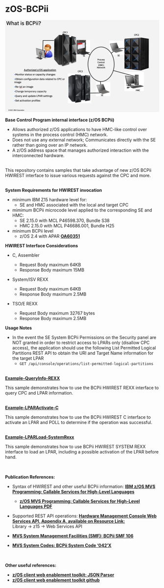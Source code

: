 # zOS-BCPii

![](images/bcpii.png)

**Base Control Program internal interface (z/OS BCPii)**
- Allows authorized z/OS applications to have HMC-like control over systems in the process control (HMC) network.
- Does not use any external network; Communicates directly with the SE rather than going over an IP network.
- A z/OS address space that manages authorized interaction with the interconnected hardware.<br/><br/>


This repository contains samples that take advantage of new z/OS BCPii HWIREST interface to issue various requests against the CPC and more.<br/><br/>

<b>System Requirements for HWIREST invocation</b>
- minimum IBM Z15 hardware level for:
  - SE and HMC associated with the local and target CPC
- mimimum BCPii microcode level applied to the corresponding SE and HMC:
  - SE 2.15.0 with MCL P46598.370, Bundle S38
  - HMC 2.15.0 with MCL P46686.001, Bundle H25
- minimum BCPii level
  - z/OS 2.4 with APAR [**OA60351**](https://www.ibm.com/support/pages/apar/OA60351)

<b>HWIREST Interface Considerations</b>
- C, Assembler
  - Request Body maximum 64KB
  - Response Body maximum 15MB

- System/ISV REXX
  - Request Body maximum 64KB
  - Response Body maximum 2.5MB

- TSO/E REXX
  - Request Body maximum 32767 bytes
  - Response Body maximum 2.5MB

<b>Usage Notes</b>
- In the event the SE System BCPii Permissions on the Security panel are NOT granted in order to restrict access to LPARs only (disallow CPC access), the application should use the following List Permitted Logical Partitions REST API to obtain the URI and Target Name information for the target LPAR
  - ```GET /api/console/operations/list-permitted-logical-partitions```

<br/>[**Example-QueryInfo-REXX**](https://github.com/IBM/zOS-BCPii/tree/master/Example-QueryInfo-REXX)

This sample demonstrates how to use the BCPii HWIREST REXX interface to query CPC and LPAR information.

<br/>[**Example-LPARActivate-C**](https://github.com/IBM/zOS-BCPii/tree/master/Example-LPARActivate-C)

This sample demonstrates how to use the BCPii HWIREST C interface to activate an LPAR and POLL to determine if the operation was successful.

<br/>[**Example-LPARLoad-SystemRexx**](https://github.com/IBM/zOS-BCPii/tree/master/Example-LPARLoad-SYSREXX)

This sample demonstrates how to use BCPii HWIREST SYSTEM REXX interface to load an LPAR, including a possible activation of the LPAR before hand.

<br/><br/><b>Publication References:</b>
- Syntax of HWIREST and other useful BCPii information: [**IBM z/OS MVS Programming: Callable Services for High-Level Languages**](https://www.ibm.com/support/knowledgecenter/SSLTBW_2.4.0/com.ibm.zos.v2r4.ieac100/uhmis.htm)
    - [**z/OS MVS Programming: Callable Services for High-Level Languages PDF**](https://www-01.ibm.com/servers/resourcelink/svc00100.nsf/pages/zOSV2R4sa231377?OpenDocument)  

- Supported REST API operations: [**Hardware Management Console Web Services API, Appendix A, available on Resource Link:**](http://www.ibm.com/servers/resourcelink) <br/> Library -> z15 -> Web Services API

- [**MVS System Management Facilities (SMF): BCPii SMF 106**](https://www.ibm.com/support/knowledgecenter/SSLTBW_2.4.0/com.ibm.zos.v2r4.ieag200/rec106.htm)
- [**MVS System Codes: BCPii System Code ‘042’X**](https://www.ibm.com/support/knowledgecenter/SSLTBW_2.4.0/com.ibm.zos.v2r4.ieah700/idg8313.htm)


<br/><br/><b>Other useful references:</b>
- [**z/OS client web enablement toolkit: JSON Parser**](https://www.ibm.com/support/knowledgecenter/SSLTBW_2.4.0/com.ibm.zos.v2r4.ieac100/ieac1-cwe-json.htm)
- [**z/OS client web enablement toolkit github**](https://github.com/IBM/zOS-Client-Web-Enablement-Toolkit)
